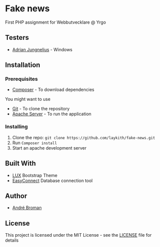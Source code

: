# Fake news

First PHP assignment for Webbutvecklare @ Yrgo

## Testers

- [Adrian Jungnelius](https://github.com/AdrianJung) - Windows

## Installation

### Prerequisites

- [Composer](https://getcomposer.org/) - To download dependencies

You might want to use
- [Git](https://git-scm.com/) - To clone the repository
- [Apache Server](https://www.mamp.info/en/) - To run the application

### Installing

1. Clone the repo: `git clone https://github.com/laykith/fake-news.git`
2. Run `Composer install`
3. Start an apache development server

## Built With

- [LUX](https://bootswatch.com/lux/) Bootstrap Theme
- [EasyConnect](https://packagist.org/packages/laykith/easyconnect) Database connection tool

## Author

- [André Broman](https://github.com/laykith)

## License

This project is licensed under the MIT License - see the [LICENSE](LICENSE) file for details

